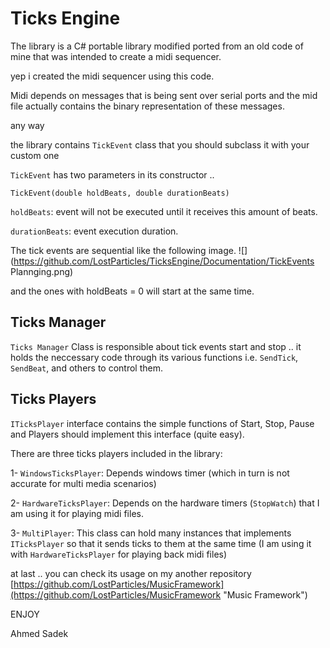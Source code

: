 # Ticks Engine #

The library is a C# portable library modified ported from an old code of mine that was intended to create a midi sequencer.

yep i created the midi sequencer using this code.

Midi depends on messages that is being sent over serial ports and the mid file actually contains the binary representation of these messages.

any way

the library contains `TickEvent` class that you should subclass it with your custom one

`TickEvent` has two parameters in its constructor ..

`TickEvent(double holdBeats, double durationBeats)`
 
`holdBeats`: event will not be executed until it receives this amount of beats.

`durationBeats`: event execution duration.

The tick events are sequential like the following image.
![](https://github.com/LostParticles/TicksEngine/Documentation/TickEvents Plannging.png)

and the ones with holdBeats = 0 will start at the same time.

## Ticks Manager ##
`Ticks Manager` Class is responsible about tick events start and stop .. it holds the neccessary code through its various functions i.e. `SendTick`, `SendBeat`, and others to control them. 

## Ticks Players ##
`ITicksPlayer`  interface contains the simple functions of Start, Stop, Pause and Players should implement this interface (quite easy).

There are three ticks players included in the library:
 
1- `WindowsTicksPlayer`: Depends windows timer (which in turn is not accurate for multi media scenarios)

2- `HardwareTicksPlayer`: Depends on the hardware timers (`StopWatch`) that I am using it for playing midi files.

3- `MultiPlayer`: This class can hold many instances that implements `ITicksPlayer` so that it sends ticks to them at the same time (I am using it with `HardwareTicksPlayer` for playing back midi files)  


at last .. you can check its usage on my another repository [https://github.com/LostParticles/MusicFramework](https://github.com/LostParticles/MusicFramework "Music Framework")


ENJOY

Ahmed Sadek